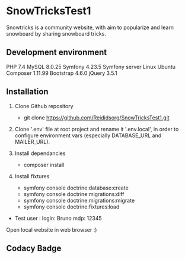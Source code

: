 # SnowTricksTest1

Snowtricks is a community website, with aim to popularize and learn snowboard by sharing snowboard tricks.

## Development environment
PHP 7.4
MySQL 8.0.25
Symfony 4.23.5
Symfony server
Linux Ubuntu 
Composer 1.11.99
Bootstrap 4.6.0
jQuery 3.5.1

## Installation

1. Clone Github repository

	- git clone https://github.com/Reididsorg/SnowTricksTest1.git

2. Clone '.env' file at root project and rename it '.env.local', in order to configure environment vars 
   (especially DATABASE_URL and MAILER_URL).

3. Install dependancies

	- composer install

4. Install fixtures

	- symfony console doctrine:database:create
	- symfony console doctrine:migrations:diff
	- symfony console doctrine:migrations:migrate
	- symfony console doctrine:fixtures:load

- Test user : 
  login: Bruno
  mdp: 12345

Open local website in web browser :)

## Codacy Badge
